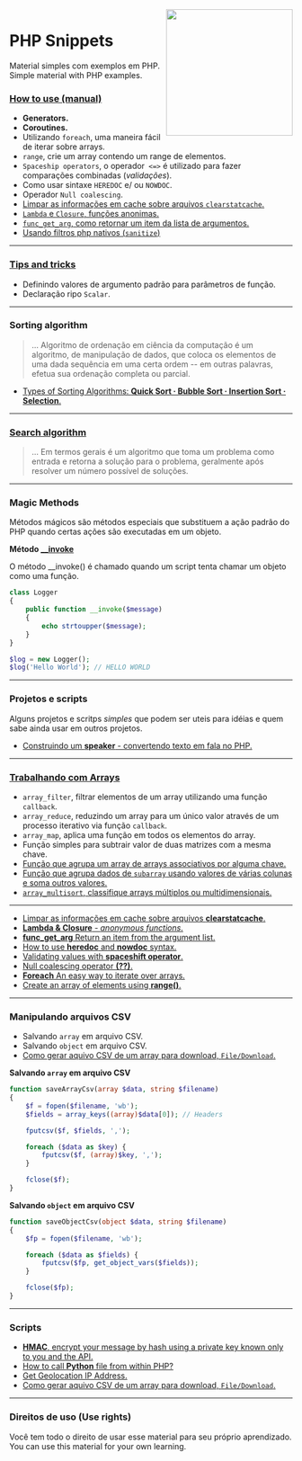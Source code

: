 <img src="https://i.ibb.co/M6nBBb0/mascote.png" align="right" width="225">

# PHP Snippets

<p>
  Material simples com exemplos em PHP.<br/>
  Simple material with PHP examples.
</p>

### [How to use (manual)](https://github.com/JoseMateusCamargo/php/blob/main/how-to-use/HTU.md)

- **Generators.**
- **Coroutines.**
- Utilizando `foreach`, uma maneira fácil de iterar sobre arrays.
- `range`, crie um array contendo um range de elementos.
- `Spaceship operators`, o operador` <=>` é utilizado para fazer comparações combinadas (_validações_).
- Como usar sintaxe `HEREDOC` e/ ou `NOWDOC`.
- Operador `Null coalescing`.
- [Limpar as informações em cache sobre arquivos `clearstatcache`.](https://github.com/JoseMateusCamargo/php/blob/main/how-to-use/clearstatcache.php)
- [`Lambda` e `Closure`, funções anonimas.](https://github.com/JoseMateusCamargo/php/blob/main/how-to-use/lambda_closure.php)
- [`func_get_arg`, como retornar um item da lista de argumentos.](https://github.com/JoseMateusCamargo/php/blob/main/how-to-use/func_get_arg.php)
- [Usando filtros php nativos (`sanitize`)](https://github.com/JoseMateusCamargo/php/blob/main/how-to-use/sanitize.php)

---

### [Tips and tricks](https://github.com/JoseMateusCamargo/php/blob/main/tips-and-tricks/TIPS.md)

- Definindo valores de argumento padrão para parâmetros de função.
- Declaração ripo `Scalar`.

---

### Sorting algorithm

> ... Algoritmo de ordenação em ciência da computação é um algoritmo, de manipulação de dados, que coloca os elementos
> de uma dada sequência em uma certa ordem -- em outras palavras, efetua sua ordenação completa ou parcial.

* [Types of Sorting Algorithms: <b>Quick Sort · Bubble Sort · Insertion Sort · Selection</b>.](https://github.com/JoseMateusCamargo/php/tree/main/sorting-algorithm#readme)

----

### [Search algorithm](https://github.com/JoseMateusCamargo/php/blob/main/search-algorithm/README.md)

> ... Em termos gerais é um algoritmo que toma um problema como entrada e retorna a solução para o problema,
> geralmente após resolver um número possível de soluções.

----

### Magic Methods

Métodos mágicos são métodos especiais que substituem a ação padrão do PHP quando certas ações são executadas
em um objeto.

**Método [__invoke](https://www.php.net/manual/pt_BR/language.oop5.magic.php#object.invoke)**

O método __invoke() é chamado quando um script tenta chamar um objeto como uma função.

```PHP
class Logger
{
    public function __invoke($message)
    {
        echo strtoupper($message);
    }
}

$log = new Logger();
$log('Hello World'); // HELLO WORLD
```

---

### Projetos e scripts

Alguns projetos e scritps _simples_ que podem ser uteis para idéias e quem sabe ainda usar em outros projetos.

* [Construindo um <b>speaker</b> - convertendo texto em fala no PHP.](https://github.com/JoseMateusCamargo/php/blob/main/projects/speaker/speaker.php)

---

### [Trabalhando com Arrays ]()

- `array_filter`, filtrar elementos de um array utilizando uma função `callback`.
- `array_reduce`, reduzindo um array para um único valor através de um processo iterativo via função `callback`.
- `array_map`, aplica uma função em todos os elementos do array.
- Função simples para subtrair valor de duas matrizes com a mesma chave.
- [Função que agrupa um array de arrays associativos por alguma chave.](https://github.com/JoseMateusCamargo/php/blob/main/arrays-manipulating/group_array_associative_by_key.php)
- [Função que agrupa dados de `subarray` usando valores de várias colunas e soma outros valores.](https://github.com/JoseMateusCamargo/php/blob/main/arrays-manipulating/group_array_multiple_column.php)
- [`array_multisort`, classifique arrays múltiplos ou multidimensionais.](https://github.com/JoseMateusCamargo/php/blob/main/array-manipulating/array_multisort.php)

---

* [Limpar as informações em cache sobre arquivos <b>clearstatcache</b>.](https://github.com/JoseMateusCamargo/php/blob/main/how-to-use/clearstatcache.php)
* [<b>Lambda & Closure</b> - <i>anonymous functions</i>.](https://github.com/JoseMateusCamargo/php/blob/main/how-to-use/lambda_closure.php)
* [<b>func_get_arg</b> Return an item from the argument list.](https://github.com/JoseMateusCamargo/php/blob/main/how-to-use/func_get_arg.php)
* [How to use <b>heredoc</b> and <b>nowdoc</b> syntax.](https://github.com/JoseMateusCamargo/php/blob/main/how-to-use/heredoc_nowdoc_syntax.php)
* [Validating values with <b>spaceshift operator</b>.](https://github.com/JoseMateusCamargo/php/blob/main/how-to-use/spaceshift_operator.php)
* [Null coalescing operator <b>(??)</b>.](https://github.com/JoseMateusCamargo/php/blob/main/how-to-use/null_coalescing_operator.php)
* [<b>Foreach</b> An easy way to iterate over arrays.](https://github.com/JoseMateusCamargo/php/blob/main/how-to-use/foreach.php)
* [Create an array of elements using <b>range()</b>.](https://github.com/JoseMateusCamargo/php/blob/main/how-to-use/range.php)

---

### Manipulando arquivos CSV

- Salvando `array` em arquivo CSV.
- Salvando `object` em arquivo CSV.
- [Como gerar aquivo CSV de um array para download, `File/Download`.](https://github.com/JoseMateusCamargo/php/blob/main/scripts/csv_array.php)

**Salvando `array` em arquivo CSV**

```PHP
function saveArrayCsv(array $data, string $filename)
{
    $f = fopen($filename, 'wb');
    $fields = array_keys((array)$data[0]); // Headers

    fputcsv($f, $fields, ',');

    foreach ($data as $key) {
        fputcsv($f, (array)$key, ',');
    }

    fclose($f);
}
```

**Salvando `object` em arquivo CSV**

```PHP
function saveObjectCsv(object $data, string $filename)
{
    $fp = fopen($filename, 'wb');

    foreach ($data as $fields) {
        fputcsv($fp, get_object_vars($fields));
    }

    fclose($fp);
}
```

---

### Scripts

* [<b>HMAC</b>, encrypt your message by hash using a private key known only to you and the API.](https://github.com/JoseMateusCamargo/php/blob/main/scripts/hmac-verification.php)
* [How to call <b>Python</b> file from within PHP?](https://github.com/JoseMateusCamargo/php/tree/main/scripts/run_python)
* [Get Geolocation IP Address.](https://github.com/JoseMateusCamargo/php/blob/main/scripts/get_geolocation.php)
* [Como gerar aquivo CSV de um array para download, `File/Download`.](https://github.com/JoseMateusCamargo/php/blob/main/scripts/csv_array.php)

---

### Direitos de uso (Use rights)

<p>
  Você tem todo o direito de usar esse material para seu próprio aprendizado.<br/>
  You can use this material for your own learning.
</p>